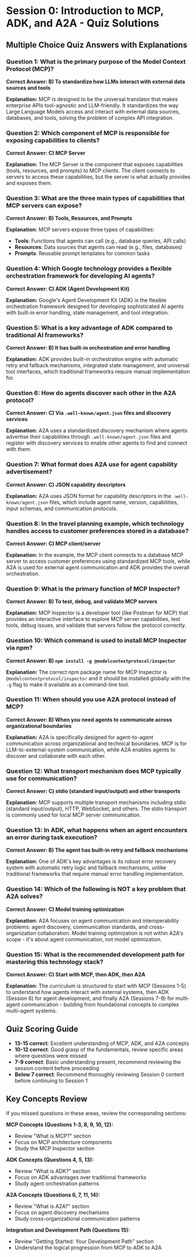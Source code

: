 # Session 0: Introduction to MCP, ADK, and A2A - Quiz Solutions

## Multiple Choice Quiz Answers with Explanations

### Question 1: What is the primary purpose of the Model Context Protocol (MCP)?
**Correct Answer: B) To standardize how LLMs interact with external data sources and tools**

**Explanation:** MCP is designed to be the universal translator that makes enterprise APIs tool-agnostic and LLM-friendly. It standardizes the way Large Language Models access and interact with external data sources, databases, and tools, solving the problem of complex API integration.

### Question 2: Which component of MCP is responsible for exposing capabilities to clients?
**Correct Answer: C) MCP Server**

**Explanation:** The MCP Server is the component that exposes capabilities (tools, resources, and prompts) to MCP clients. The client connects to servers to access these capabilities, but the server is what actually provides and exposes them.

### Question 3: What are the three main types of capabilities that MCP servers can expose?
**Correct Answer: B) Tools, Resources, and Prompts**

**Explanation:** MCP servers expose three types of capabilities:
- **Tools**: Functions that agents can call (e.g., database queries, API calls)
- **Resources**: Data sources that agents can read (e.g., files, databases)
- **Prompts**: Reusable prompt templates for common tasks

### Question 4: Which Google technology provides a flexible orchestration framework for developing AI agents?
**Correct Answer: C) ADK (Agent Development Kit)**

**Explanation:** Google's Agent Development Kit (ADK) is the flexible orchestration framework designed for developing sophisticated AI agents with built-in error handling, state management, and tool integration.

### Question 5: What is a key advantage of ADK compared to traditional AI frameworks?
**Correct Answer: B) It has built-in orchestration and error handling**

**Explanation:** ADK provides built-in orchestration engine with automatic retry and fallback mechanisms, integrated state management, and universal tool interfaces, which traditional frameworks require manual implementation for.

### Question 6: How do agents discover each other in the A2A protocol?
**Correct Answer: C) Via `.well-known/agent.json` files and discovery services**

**Explanation:** A2A uses a standardized discovery mechanism where agents advertise their capabilities through `.well-known/agent.json` files and register with discovery services to enable other agents to find and connect with them.

### Question 7: What format does A2A use for agent capability advertisement?
**Correct Answer: C) JSON capability descriptors**

**Explanation:** A2A uses JSON format for capability descriptors in the `.well-known/agent.json` files, which include agent name, version, capabilities, input schemas, and communication protocols.

### Question 8: In the travel planning example, which technology handles access to customer preferences stored in a database?
**Correct Answer: C) MCP client/server**

**Explanation:** In the example, the MCP client connects to a database MCP server to access customer preferences using standardized MCP tools, while A2A is used for external agent communication and ADK provides the overall orchestration.

### Question 9: What is the primary function of MCP Inspector?
**Correct Answer: B) To test, debug, and validate MCP servers**

**Explanation:** MCP Inspector is a developer tool (like Postman for MCP) that provides an interactive interface to explore MCP server capabilities, test tools, debug issues, and validate that servers follow the protocol correctly.

### Question 10: Which command is used to install MCP Inspector via npm?
**Correct Answer: B) `npm install -g @modelcontextprotocol/inspector`**

**Explanation:** The correct npm package name for MCP Inspector is `@modelcontextprotocol/inspector` and it should be installed globally with the `-g` flag to make it available as a command-line tool.

### Question 11: When should you use A2A protocol instead of MCP?
**Correct Answer: B) When you need agents to communicate across organizational boundaries**

**Explanation:** A2A is specifically designed for agent-to-agent communication across organizational and technical boundaries. MCP is for LLM-to-external-system communication, while A2A enables agents to discover and collaborate with each other.

### Question 12: What transport mechanism does MCP typically use for communication?
**Correct Answer: C) stdio (standard input/output) and other transports**

**Explanation:** MCP supports multiple transport mechanisms including stdio (standard input/output), HTTP, WebSocket, and others. The stdio transport is commonly used for local MCP server communication.

### Question 13: In ADK, what happens when an agent encounters an error during task execution?
**Correct Answer: B) The agent has built-in retry and fallback mechanisms**

**Explanation:** One of ADK's key advantages is its robust error recovery system with automatic retry logic and fallback mechanisms, unlike traditional frameworks that require manual error handling implementation.

### Question 14: Which of the following is NOT a key problem that A2A solves?
**Correct Answer: C) Model training optimization**

**Explanation:** A2A focuses on agent communication and interoperability problems: agent discovery, communication standards, and cross-organization collaboration. Model training optimization is not within A2A's scope - it's about agent communication, not model optimization.

### Question 15: What is the recommended development path for mastering this technology stack?
**Correct Answer: C) Start with MCP, then ADK, then A2A**

**Explanation:** The curriculum is structured to start with MCP (Sessions 1-5) to understand how agents interact with external systems, then ADK (Session 6) for agent development, and finally A2A (Sessions 7-9) for multi-agent communication - building from foundational concepts to complex multi-agent systems.

## Quiz Scoring Guide

- **13-15 correct**: Excellent understanding of MCP, ADK, and A2A concepts
- **10-12 correct**: Good grasp of the fundamentals, review specific areas where questions were missed
- **7-9 correct**: Basic understanding present, recommend reviewing the session content before proceeding
- **Below 7 correct**: Recommend thoroughly reviewing Session 0 content before continuing to Session 1

## Key Concepts Review

If you missed questions in these areas, review the corresponding sections:

**MCP Concepts (Questions 1-3, 8, 9, 10, 12):**
- Review "What is MCP?" section
- Focus on MCP architecture components
- Study the MCP Inspector section

**ADK Concepts (Questions 4, 5, 13):**
- Review "What is ADK?" section  
- Focus on ADK advantages over traditional frameworks
- Study agent orchestration patterns

**A2A Concepts (Questions 6, 7, 11, 14):**
- Review "What is A2A?" section
- Focus on agent discovery mechanisms
- Study cross-organizational communication patterns

**Integration and Development Path (Questions 15):**
- Review "Getting Started: Your Development Path" section
- Understand the logical progression from MCP to ADK to A2A